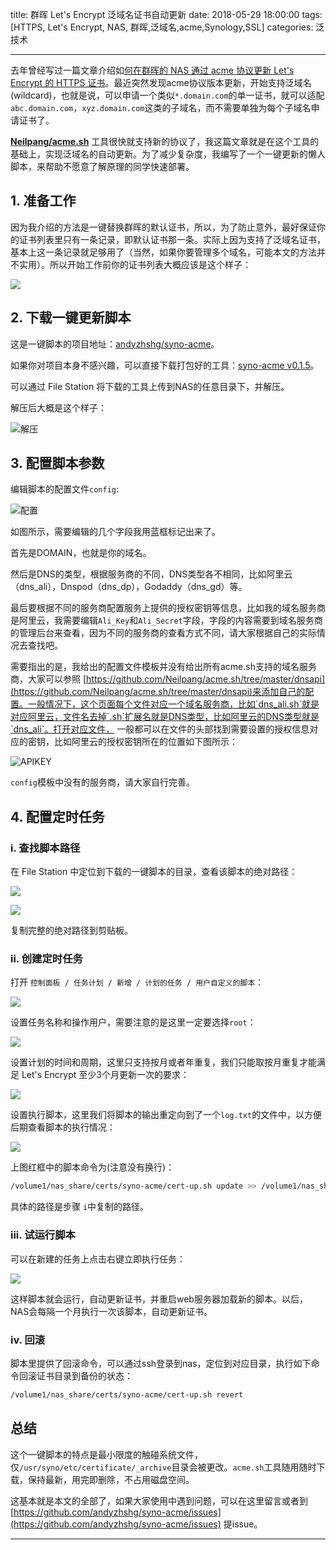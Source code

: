 title: 群晖 Let's Encrypt 泛域名证书自动更新
date: 2018-05-29 18:00:00
tags: [HTTPS, Let's Encrypt, NAS, 群晖,泛域名,acme,Synology,SSL]
categories: 泛技术

---

去年曾经写过一篇文章介绍如[何在群晖的 NAS 通过 acme 协议更新 Let's Encrypt 的 HTTPS 证书](http://www.up4dev.com/2017/09/11/synology-ssl-cert-update/)。最近突然发现acme协议版本更新，开始支持泛域名(wildcard)，也就是说，可以申请一个类似`*.domain.com`的单一证书，就可以适配`abc.domain.com`，`xyz.domain.com`这类的子域名，而不需要单独为每个子域名申请证书了。

[**Neilpang/acme.sh**](https://github.com/Neilpang/acme.sh) 工具很快就支持新的协议了，我这篇文章就是在这个工具的基础上，实现泛域名的自动更新。为了减少复杂度，我编写了一个一键更新的懒人脚本，来帮助不愿意了解原理的同学快速部署。

<!-- more -->

## 1. 准备工作

因为我介绍的方法是一键替换群晖的默认证书，所以，为了防止意外，最好保证你的证书列表里只有一条记录，即默认证书那一条。实际上因为支持了泛域名证书，基本上这一条记录就足够用了（当然，如果你要管理多个域名，可能本文的方法并不实用）。所以开始工作前你的证书列表大概应该是这个样子：

![](https://up4dev.oss-cn-qingdao.aliyuncs.com/nas-cert-up/cert-list.png)

## 2.  下载一键更新脚本

这是一键脚本的项目地址：[andyzhshg/syno-acme](https://github.com/andyzhshg/syno-acme)。

如果你对项目本身不感兴趣，可以直接下载打包好的工具：[syno-acme v0.1.5](https://github.com/andyzhshg/syno-acme/archive/v0.1.5.zip)。

可以通过 File Station 将下载的工具上传到NAS的任意目录下，并解压。

解压后大概是这个样子：

![解压](https://up4dev.oss-cn-qingdao.aliyuncs.com/nas-cert-up/unzip.png)



## 3. 配置脚本参数

编辑脚本的配置文件`config`:

![配置](https://up4dev.oss-cn-qingdao.aliyuncs.com/nas-cert-up/config.png)

如图所示，需要编辑的几个字段我用蓝框标记出来了。

首先是DOMAIN，也就是你的域名。

然后是DNS的类型，根据服务商的不同，DNS类型各不相同，比如阿里云（dns_ali），Dnspod（dns_dp），Godaddy（dns_gd）等。

最后要根据不同的服务商配置服务上提供的授权密钥等信息，比如我的域名服务商是阿里云，我需要编辑`Ali_Key`和`Ali_Secret`字段，字段的内容需要到域名服务商的管理后台来查看，因为不同的服务商的查看方式不同，请大家根据自己的实际情况去查找吧。

需要指出的是，我给出的配置文件模板并没有给出所有acme.sh支持的域名服务商，大家可以参照 [https://github.com/Neilpang/acme.sh/tree/master/dnsapi](https://github.com/Neilpang/acme.sh/tree/master/dnsapi)来添加自己的配置。一般情况下，这个页面每个文件对应一个域名服务商，比如`dns_ali.sh`就是对应阿里云，文件名去掉`.sh`扩展名就是DNS类型，比如阿里云的DNS类型就是`dns_ali`。打开对应文件， 一般都可以在文件的头部找到需要设置的授权信息对应的密钥，比如阿里云的授权密钥所在的位置如下图所示：

![APIKEY](https://up4dev.oss-cn-qingdao.aliyuncs.com/nas-cert-up/apikey.png)

`config`模板中没有的服务商，请大家自行完善。

[^2018.05.31]: 针对评论区同学提出的 Linode 的 API 生效时间的问题，增加了一个配置参数`DNS_SLEEP`，出现类似问题的话可以通过修改增大这个参数来解决。

## 4. 配置定时任务

### i. 查找脚本路径

在 File Station 中定位到下载的一键脚本的目录，查看该脚本的绝对路径：

![](https://up4dev.oss-cn-qingdao.aliyuncs.com/nas-cert-up/file-info.png)

![](https://up4dev.oss-cn-qingdao.aliyuncs.com/nas-cert-up/file-path.png)

复制完整的绝对路径到剪贴板。

### ii. 创建定时任务

打开 `控制面板 / 任务计划 / 新增 / 计划的任务 / 用户自定义的脚本`：

![](https://up4dev.oss-cn-qingdao.aliyuncs.com/nas-cert-up/task.png)

设置任务名称和操作用户，需要注意的是这里一定要选择`root`：

![](https://up4dev.oss-cn-qingdao.aliyuncs.com/nas-cert-up/task-name.png)

设置计划的时间和周期，这里只支持按月或者年重复，我们只能取按月重复才能满足 Let's Encrypt 至少3个月更新一次的要求：

![](https://up4dev.oss-cn-qingdao.aliyuncs.com/nas-cert-up/task-inv.png)

设置执行脚本，这里我们将脚本的输出重定向到了一个`log.txt`的文件中，以方便后期查看脚本的执行情况：

![](https://up4dev.oss-cn-qingdao.aliyuncs.com/nas-cert-up/task-cmd.png)

上图红框中的脚本命令为(注意没有换行)：

```bash
/volume1/nas_share/certs/syno-acme/cert-up.sh update >> /volume1/nas_share/certs/syno-acme/log.txt 2>&1
```

具体的路径是步骤 `i`中复制的路径。

### iii. 试运行脚本

可以在新建的任务上点击右键立即执行任务：

![](https://up4dev.oss-cn-qingdao.aliyuncs.com/nas-cert-up/task-run.png)

这样脚本就会运行，自动更新证书，并重启web服务器加载新的脚本。以后，NAS会每隔一个月执行一次该脚本，自动更新证书。



### iv. 回滚

脚本里提供了回滚命令，可以通过ssh登录到nas，定位到对应目录，执行如下命令回滚证书目录到备份的状态：

```bash
/volume1/nas_share/certs/syno-acme/cert-up.sh revert
```

## 总结

这个一键脚本的特点是最小限度的触碰系统文件，仅`/usr/syno/etc/certificate/_archive`目录会被更改。`acme.sh`工具随用随时下载，保持最新，用完即删除，不占用磁盘空间。

这基本就是本文的全部了，如果大家使用中遇到问题，可以在这里留言或者到 [https://github.com/andyzhshg/syno-acme/issues](https://github.com/andyzhshg/syno-acme/issues) 提issue。

------


[^参考1]: [Synology NAS Guide](https://github.com/Neilpang/acme.sh/wiki/Synology-NAS-Guide)
[^参考2]: [群晖 Let's Encrypt 证书的自动更新](http://www.up4dev.com/2017/09/11/synology-ssl-cert-update/)

